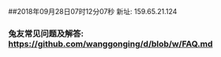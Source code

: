 ##2018年09月28日07时12分07秒 新址: 159.65.21.124
### 兔友常见问题及解答: https://github.com/wanggonging/d/blob/w/FAQ.md

